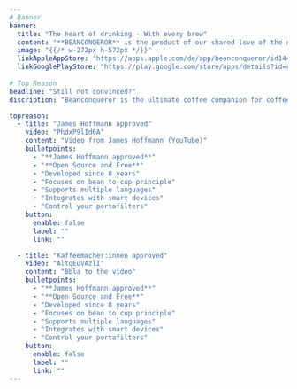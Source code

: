 ```yaml
---
# Banner
banner:
  title: "The heart of drinking - With every brew"
  content: "**BEANCONQEROR** is the product of our shared love of the drink in our cups and in our hearts. Whether you’re just starting out, or are an experienced barista, Beanconqueror will help you get the most out of your coffee."
  image: "{{/* w-272px h-572px */}}"
  linkAppleAppStore: "https://apps.apple.com/de/app/beanconqueror/id1445297158"
  linkGooglePlayStore: "https://play.google.com/store/apps/details?id=com.beanconqueror.app"
  
# Top Reason
headline: "Still not convinced?"
discription: "Beanconqueror is the ultimate coffee companion for coffee enthusiasts. Here are some of the top reasons to choose Beanconqueror:"

topreason:
  - title: "James Hoffmann approved"
    video: "PhdxP9lId6A"
    content: "Video from James Hoffmann (YouTube)"
    bulletpoints:
      - "**James Hoffmann approved**"
      - "**Open Source and Free**"
      - "Developed since 8 years"
      - "Focuses on bean to cup principle"
      - "Supports multiple languages"
      - "Integrates with smart devices"
      - "Control your portafilters"
    button:
      enable: false
      label: ""
      link: ""

  - title: "Kaffeemacher:innen approved"
    video: "AltqEuVAzlI"
    content: "Bbla to the video"
    bulletpoints:
      - "**James Hoffmann approved**"
      - "**Open Source and Free**"
      - "Developed since 8 years"
      - "Focuses on bean to cup principle"
      - "Supports multiple languages"
      - "Integrates with smart devices"
      - "Control your portafilters"
    button:
      enable: false
      label: ""
      link: ""
---
```

